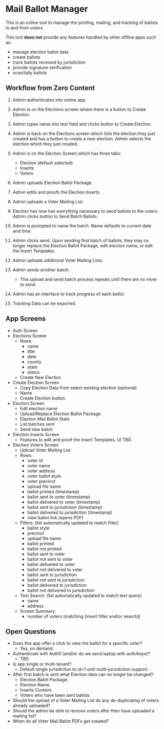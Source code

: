 # Mail Ballot Manager

This is an online tool to manage the printing, mailing, and tracking of ballots to and from voters.

This tool **does not** provide any features handled by other offline apps such as:

- manage election ballot data
- create ballots
- track ballots received by jurisdiction
- provide signature verification
- scan/tally ballots

## Workflow from Zero Content

1. Admin authenticates into online app.
2. Admin is on the Elections screen where there is a button to Create Election.
3. Admin types name into text field and clicks button to Create Election.
4. Admin is back on the Elections screen which lists the election they just created and has a button to create a new election. Admin selects the election which they just created.
5. Admin is on the Election Screen which has three tabs:

   - Election (default selected)
   - Inserts
   - Voters

6. Admin uploads Election Ballot Package.
7. Admin edits and proofs the Election Inserts.
8. Admin uploads a Voter Mailing List.
9. Election has now has everything necessary to send ballots to the voters. Admin clicks button to Send Batch Ballots.
10. Admin is prompted to name the batch. Name defaults to current date and time.
11. Admin clicks send. Upon sending first batch of ballots, they may no longer replace the Election Ballot Package, edit election name, or edit the Insert Templates.
12. Admin uploads additional Voter Mailing Lists.
13. Admin sends another batch.
    - This upload and send batch process repeats until there are no more to send.
14. Admin has an interface to track progress of each ballot.
15. Tracking Data can be exported.

## App Screens

- Auth Screen
- Elections Screen
  - Rows:
    - name
    - title
    - date
    - county
    - state
    - status
  - Create New Election
- Create Election Screen
  - Copy Election Data from select existing election (optional)
  - Name
  - Create Election button
- Election Screen
  - Edit election name
  - Upload/Replace Election Ballot Package
  - Election Mail Ballot Stats
  - List batches sent
  - Send new batch
- Election Inserts Screen
  - Features to edit and proof the Insert Templates. UI TBD.
- Election Voters Screen
  - Upload Voter Mailing List
  - Rows:
    - voter id
    - voter name
    - voter address
    - voter ballot style
    - voter precinct
    - upload file name
    - ballot printed (timestamp)
    - ballot sent to voter (timestamp)
    - ballot delivered to voter (timestamp)
    - ballot sent to jurisdiction (timestamp)
    - ballot delivered to jurisdiction (timestamp)
    - view ballot link (opens PDF)
  - Filters: (list automatically updated to match filter)
    - ballot style
    - precinct
    - upload file name
    - ballot printed
    - ballot not printed
    - ballot sent to voter
    - ballot not sent to voter
    - ballot delivered to voter
    - ballot not delivered to voter
    - ballot sent to jurisdiction
    - ballot not sent to jurisdiction
    - ballot delivered to jurisdiction
    - ballot not delivered to jurisdiction
  - Text Search: (list automatically updated to match text query)
    - name
    - address
  - Screen Summary:
    - number of voters (matching [insert filter and/or search])

## Open Questions

- Does this app offer a click to view the ballot for a specific voter?
  - Yes, on demand.
- Authenticate with Auth0 (and/or do we send laptop with auth/keys)?
  - TBD
- Is app single or multi-tenant?
  - Default single jurisdiction to id=1 until multi-jurisdiction support.
- After first batch is sent what Election data can no longer be changed?
  - Election Ballot Package.
  - Election Name.
  - Inserts Content.
  - Voters who have been sent ballots.
- Should the upload of a Voter Mailing List do any de-duplicating of voters already uploaded?
- Should the admin be able to remove voters after then have uploaded a mailing list?
- When do all Voter Mail Ballot PDFs get created?

